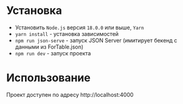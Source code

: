 # Установка

- Установить `Node.js` версия `18.0.0` или выше, `Yarn`
- `yarn install` - установка зависимостей
- `npm run json-serve` -  запуск JSON Server (имитирует бекенд с данными из ForTable.json)
- `npm run dev` - запуск проекта

# Использование
Проект доступен по адресу http://localhost:4000